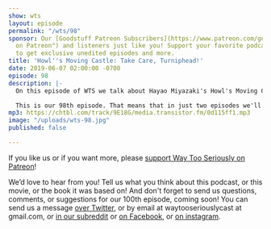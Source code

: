 ```yaml
---
show: wts
layout: episode
permalink: "/wts/98"
sponsor: Our [Goodstuff Patreon Subscribers](https://www.patreon.com/goodstuff "Goodstuff
  on Patreon") and listeners just like you! Support your favorite podcasts directly
  to get exclusive unedited episodes and more.
title: 'Howl''s Moving Castle: Take Care, Turniphead!'
date: 2019-06-07 02:00:00 -0700
episode: 98
description: |-
  On this episode of WTS we talk about Hayao Miyazaki's Howl's Moving Castle. We cover old age, pacifism, and storytelling conventions.

  This is our 98th episode. That means that in just two episodes we'll be at 100! We'd love to read and respond to feedback on that 100th episode. If you have questions or anything you'd like us to talk about be sure to let us know soon! Enjoy!
mp3: https://chtbl.com/track/9E18G/media.transistor.fm/0d115ff1.mp3
image: "/uploads/wts-98.jpg"
published: false

---
```

If you like us or if you want more, please [support Way Too Seriously on Patreon](https://www.patreon.com/clockworkscast)!

  
We’d love to hear from you! Tell us what you think about this podcast, or this movie, or the book it was based on! And don't forget to send us questions, comments, or suggestions for our 100th episode, coming soon! You can send us a message [over Twitter](http://www.twitter.com/wtscast), or by email at waytooseriouslycast at gmail.com, or [in our subreddit](https://www.reddit.com/r/Goodstuff_fm/) or [on Facebook](http://www.facebook.com/wtscast), or [on instagram](https://www.instagram.com/waytooseriously/).